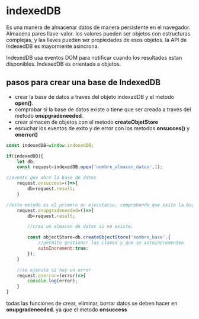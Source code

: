 # indexedDB

Es una manera de almacenar datos de manera persistente en el navegador.
Almacena pares llave-valor. los valores pueden ser objetos con estructuras complejas, y las llaves pueden ser propiedades de esos objetos. la API de IndexedDB es mayormente asincrona.

IndexedDB usa eventos DOM para notificar cuando los resultados estan disponibles.
IndexedDB es orientada a objetos.

## pasos para crear una base de IndexedDB

+ crear la base de datos a traves del objeto indexadDB y el metodo **open()**.
+ comprobar si la base de datos existe o tiene que ser creada a través del metodo **onupgradeneeded**.
+ crear almacen de objetos con el metodo **createObjetStore**
+ escuchar los eventos de exito y de error con los metodos **onsucces()** y **onerror()**

```javascript
const indexedDB=window.indexedDB;

if(indexedDB){
    let db;
    const request=indexedDB.open('nombre_almacen_datos',1);

//evento que abre la base de datos
    request.onsuccess=()=>{
        db=request.result;
    }

//este metodo es el primero en ejecutarse, comprobando que exite la base de datos, si no existe la crea y ejecuta la funcion que se le pasa, si existe no ejecuta la funcion que se le pasa.
    request.onupgradeneeded=()=>{
        db=request.result;

        //crea un almacen de datos si no existe.

        const objectStore=db.createObjectStore('nombre_base',{
            //permite gestionar las claves y que se autoincrementen
            autoIncrement:true;
        });
    }

    //se ejecuta si hay un error
    request.onerror=(error)=>{
        console.log(error);
    }
}
```

todas las funciones de crear, eliminar, borrar datos se deben hacer en **onupgradeneeded**. ya que el metodo **onsuccess** 